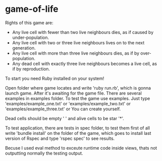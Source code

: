 # game-of-life

Rights of this game are:
 * Any live cell with fewer than two live neighbours dies, as if caused by under-population.
 * Any live cell with two or three live neighbours lives on to the next generation.
 * Any live cell with more than three live neighbours dies, as if by over-population.
 * Any dead cell with exactly three live neighbours becomes a live cell, as if by reproduction.

To start you need Ruby installed on your system!

Open folder where game locates and write 'ruby run.rb', which is gonna launch game.
After it's awaiting for the game file. There are several examples in examples folder. To test the game use examples. Just type 'examples/example_one.txt' or 'examples/example_two.txt' or 'examples/example_three.txt' or You can create yourself.

Dead cells should be empty ' ' and alive cells to be star '*'.

To test application, there are tests in spec folder, to test them first of all write 'bundle install' on the folder of the game, which goes to install last version of Rspec and type 'rspec spec' to see results.

Becuse I used eval method to exceute runtime code inside views, thats not outputting normally the testing output.
